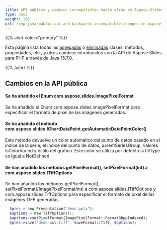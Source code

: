 ```yaml
---
title: API pública y cambios incompatibles hacia atrás en Aspose.Slides para PHP a través de Java 15.7.0
type: docs
weight: 150
url: /php-java/public-api-and-backwards-incompatible-changes-in-aspose-slides-for-java-15-7-0/
---
```


{{% alert color="primary" %}} 

Esta página lista todas las [agregadas](/slides/php-java/public-api-and-backwards-incompatible-changes-in-aspose-slides-for-java-15-7-0/) o [eliminadas](/slides/php-java/public-api-and-backwards-incompatible-changes-in-aspose-slides-for-java-15-7-0/) clases, métodos, propiedades, etc., y otros cambios introducidos con la API de Aspose.Slides para PHP a través de Java 15.7.0.

{{% /alert %}} 
## **Cambios en la API pública**
#### **Se ha añadido el Enum com.aspose.slides.ImagePixelFormat**
Se ha añadido el Enum com.aspose.slides.ImagePixelFormat para especificar el formato de píxel de las imágenes generadas.
#### **Se ha añadido el método com.aspose.slides.IChartDataPoint.getAutomaticDataPointColor()**
Este método devuelve un color automático del punto de datos basado en el índice de la serie, el índice del punto de datos, parentSeriesGroup, valores isColorVaried y estilo del gráfico. Este color se utiliza por defecto si fillType es igual a NotDefined.
#### **Se han añadido los métodos getPixelFormat(), setPixelFormat(int) a com.aspose.slides.ITiffOptions**
Se han añadido los métodos getPixelFormat(), setPixelFormat(/ImagePixelFormat/int) a com.aspose.slides.ITiffOptions y com.aspose.slides.TiffOptions para especificar el formato de píxel de las imágenes TIFF generadas.

```php
  $pres = new Presentation("demo.pptx");
  $options = new TiffOptions();
  $options->setPixelFormat(ImagePixelFormat::Format8bppIndexed);
  $pres->save("demo-out.tiff", SaveFormat::Tiff, $options);

```